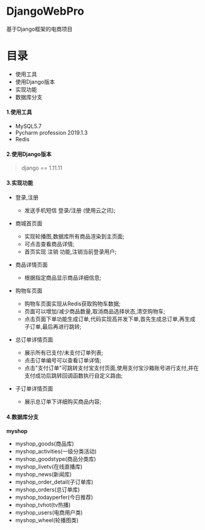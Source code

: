# DjangoWebPro
基于Django框架的电商项目

# 目录
  - 使用工具
  - 使用Django版本
  - 实现功能
  - 数据库分支

#### 1.使用工具
- MySQL5.7
- Pycharm profession 2019.1.3
- Redis

#### 2.使用Django版本
> django == 1.11.11

#### 3.实现功能
- 登录,注册
  - 发送手机短信 登录/注册 (使用云之讯);
  
- 商城首页面
  - 实现轮播图,数据库所有商品渲染到主页面;
  - 可点击查看商品详情;
  - 首页实现 注销 功能,注销当前登录用户;
  
- 商品详情页面
  - 根据指定商品显示商品详细信息;
  
- 购物车页面
  - 购物车页面实现从Redis获取购物车数据;
  - 页面可以增加/减少商品数量,取消商品选择状态,清空购物车;
  - 点击页面下单功能生成订单,代码实现高并发下单,首先生成总订单,再生成子订单,最后再进行跳转;
  
- 总订单详情页面
  - 展示所有已支付/未支付订单列表;
  - 点击订单编号可以查看订单详情;
  - 点击"支付订单"可跳转支付宝支付页面,使用支付宝沙箱账号进行支付,并在支付成功后跳转回调函数执行自定义路由;
  
- 子订单详情页面
  - 展示总订单下详细购买商品内容;
  
#### 4.数据库分支
**myshop**
  - myshop_goods(商品库)
  - myshop_activities(一级分类活动)
  - myshop_goodstype(商品分类库)
  - myshop_livetv(在线直播库)
  - myshop_news(新闻库)
  - myshop_order_detail(子订单库)
  - myshop_orders(总订单库)
  - myshop_todayperfer(今日推荐)
  - myshop_tvhot(tv热播)
  - myshop_users(电商用户类)
  - myshop_wheel(轮播图类)
